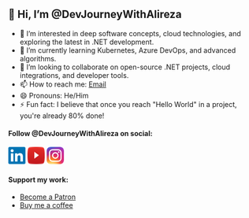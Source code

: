 ﻿
## 👋 Hi, I’m @DevJourneyWithAlireza 
- 👀 I’m interested in deep software concepts, cloud technologies, and exploring the latest in .NET development. 
- 🌱 I’m currently learning Kubernetes, Azure DevOps, and advanced algorithms. 
- 💞️ I’m looking to collaborate on open-source .NET projects, cloud integrations, and developer tools.
- 📫 How to reach me: [Email](mailto:marhamatabadi+git@gmail.com) 
- 😄 Pronouns: He/Him 
- ⚡ Fun fact: I believe that once you reach "Hello World" in a project, you're already 80% done! 
#### Follow @DevJourneyWithAlireza on social: 
 [![logo](./img/linkedin.png)](https://www.linkedin.com/in/marhamatabadi)
 [![logo](./img/youtube.png)](https://www.youtube.com/@DevJourneyWithAlireza)
 [![logo](./img/instagram.png)](https://www.instagram.com/DevJourneyWithAlireza)
#### Support my work: 
- [Become a Patron](https://www.patreon.com/DevJourneyWithAlireza) 
- [Buy me a coffee](https://buymeacoffee.com/devjourneywithalireza)
